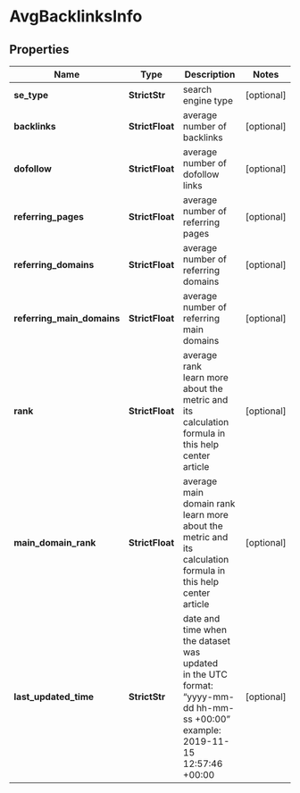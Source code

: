 # AvgBacklinksInfo


## Properties

| Name | Type | Description | Notes |
|------------ | ------------- | ------------- | -------------|
**se_type** | **StrictStr** | search engine type |[optional]|
**backlinks** | **StrictFloat** | average number of backlinks |[optional]|
**dofollow** | **StrictFloat** | average number of dofollow links |[optional]|
**referring_pages** | **StrictFloat** | average number of referring pages |[optional]|
**referring_domains** | **StrictFloat** | average number of referring domains |[optional]|
**referring_main_domains** | **StrictFloat** | average number of referring main domains |[optional]|
**rank** | **StrictFloat** | average rank<br>learn more about the metric and its calculation formula in this help center article |[optional]|
**main_domain_rank** | **StrictFloat** | average main domain rank<br>learn more about the metric and its calculation formula in this help center article |[optional]|
**last_updated_time** | **StrictStr** | date and time when the dataset was updated<br>in the UTC format: “yyyy-mm-dd hh-mm-ss +00:00”<br>example:<br>2019-11-15 12:57:46 +00:00 |[optional]|